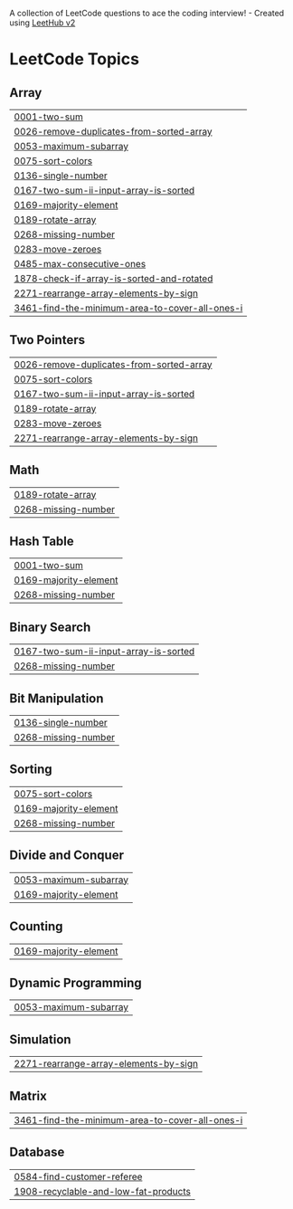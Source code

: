 A collection of LeetCode questions to ace the coding interview! - Created using [LeetHub v2](https://github.com/arunbhardwaj/LeetHub-2.0)
<!---LeetCode Topics Start-->
# LeetCode Topics
## Array
|  |
| ------- |
| [0001-two-sum](https://github.com/HaardikMishra020/Solved-Leetcode/tree/master/0001-two-sum) |
| [0026-remove-duplicates-from-sorted-array](https://github.com/HaardikMishra020/Solved-Leetcode/tree/master/0026-remove-duplicates-from-sorted-array) |
| [0053-maximum-subarray](https://github.com/HaardikMishra020/Solved-Leetcode/tree/master/0053-maximum-subarray) |
| [0075-sort-colors](https://github.com/HaardikMishra020/Solved-Leetcode/tree/master/0075-sort-colors) |
| [0136-single-number](https://github.com/HaardikMishra020/Solved-Leetcode/tree/master/0136-single-number) |
| [0167-two-sum-ii-input-array-is-sorted](https://github.com/HaardikMishra020/Solved-Leetcode/tree/master/0167-two-sum-ii-input-array-is-sorted) |
| [0169-majority-element](https://github.com/HaardikMishra020/Solved-Leetcode/tree/master/0169-majority-element) |
| [0189-rotate-array](https://github.com/HaardikMishra020/Solved-Leetcode/tree/master/0189-rotate-array) |
| [0268-missing-number](https://github.com/HaardikMishra020/Solved-Leetcode/tree/master/0268-missing-number) |
| [0283-move-zeroes](https://github.com/HaardikMishra020/Solved-Leetcode/tree/master/0283-move-zeroes) |
| [0485-max-consecutive-ones](https://github.com/HaardikMishra020/Solved-Leetcode/tree/master/0485-max-consecutive-ones) |
| [1878-check-if-array-is-sorted-and-rotated](https://github.com/HaardikMishra020/Solved-Leetcode/tree/master/1878-check-if-array-is-sorted-and-rotated) |
| [2271-rearrange-array-elements-by-sign](https://github.com/HaardikMishra020/Solved-Leetcode/tree/master/2271-rearrange-array-elements-by-sign) |
| [3461-find-the-minimum-area-to-cover-all-ones-i](https://github.com/HaardikMishra020/Solved-Leetcode/tree/master/3461-find-the-minimum-area-to-cover-all-ones-i) |
## Two Pointers
|  |
| ------- |
| [0026-remove-duplicates-from-sorted-array](https://github.com/HaardikMishra020/Solved-Leetcode/tree/master/0026-remove-duplicates-from-sorted-array) |
| [0075-sort-colors](https://github.com/HaardikMishra020/Solved-Leetcode/tree/master/0075-sort-colors) |
| [0167-two-sum-ii-input-array-is-sorted](https://github.com/HaardikMishra020/Solved-Leetcode/tree/master/0167-two-sum-ii-input-array-is-sorted) |
| [0189-rotate-array](https://github.com/HaardikMishra020/Solved-Leetcode/tree/master/0189-rotate-array) |
| [0283-move-zeroes](https://github.com/HaardikMishra020/Solved-Leetcode/tree/master/0283-move-zeroes) |
| [2271-rearrange-array-elements-by-sign](https://github.com/HaardikMishra020/Solved-Leetcode/tree/master/2271-rearrange-array-elements-by-sign) |
## Math
|  |
| ------- |
| [0189-rotate-array](https://github.com/HaardikMishra020/Solved-Leetcode/tree/master/0189-rotate-array) |
| [0268-missing-number](https://github.com/HaardikMishra020/Solved-Leetcode/tree/master/0268-missing-number) |
## Hash Table
|  |
| ------- |
| [0001-two-sum](https://github.com/HaardikMishra020/Solved-Leetcode/tree/master/0001-two-sum) |
| [0169-majority-element](https://github.com/HaardikMishra020/Solved-Leetcode/tree/master/0169-majority-element) |
| [0268-missing-number](https://github.com/HaardikMishra020/Solved-Leetcode/tree/master/0268-missing-number) |
## Binary Search
|  |
| ------- |
| [0167-two-sum-ii-input-array-is-sorted](https://github.com/HaardikMishra020/Solved-Leetcode/tree/master/0167-two-sum-ii-input-array-is-sorted) |
| [0268-missing-number](https://github.com/HaardikMishra020/Solved-Leetcode/tree/master/0268-missing-number) |
## Bit Manipulation
|  |
| ------- |
| [0136-single-number](https://github.com/HaardikMishra020/Solved-Leetcode/tree/master/0136-single-number) |
| [0268-missing-number](https://github.com/HaardikMishra020/Solved-Leetcode/tree/master/0268-missing-number) |
## Sorting
|  |
| ------- |
| [0075-sort-colors](https://github.com/HaardikMishra020/Solved-Leetcode/tree/master/0075-sort-colors) |
| [0169-majority-element](https://github.com/HaardikMishra020/Solved-Leetcode/tree/master/0169-majority-element) |
| [0268-missing-number](https://github.com/HaardikMishra020/Solved-Leetcode/tree/master/0268-missing-number) |
## Divide and Conquer
|  |
| ------- |
| [0053-maximum-subarray](https://github.com/HaardikMishra020/Solved-Leetcode/tree/master/0053-maximum-subarray) |
| [0169-majority-element](https://github.com/HaardikMishra020/Solved-Leetcode/tree/master/0169-majority-element) |
## Counting
|  |
| ------- |
| [0169-majority-element](https://github.com/HaardikMishra020/Solved-Leetcode/tree/master/0169-majority-element) |
## Dynamic Programming
|  |
| ------- |
| [0053-maximum-subarray](https://github.com/HaardikMishra020/Solved-Leetcode/tree/master/0053-maximum-subarray) |
## Simulation
|  |
| ------- |
| [2271-rearrange-array-elements-by-sign](https://github.com/HaardikMishra020/Solved-Leetcode/tree/master/2271-rearrange-array-elements-by-sign) |
## Matrix
|  |
| ------- |
| [3461-find-the-minimum-area-to-cover-all-ones-i](https://github.com/HaardikMishra020/Solved-Leetcode/tree/master/3461-find-the-minimum-area-to-cover-all-ones-i) |
## Database
|  |
| ------- |
| [0584-find-customer-referee](https://github.com/HaardikMishra020/Solved-Leetcode/tree/master/0584-find-customer-referee) |
| [1908-recyclable-and-low-fat-products](https://github.com/HaardikMishra020/Solved-Leetcode/tree/master/1908-recyclable-and-low-fat-products) |
<!---LeetCode Topics End-->